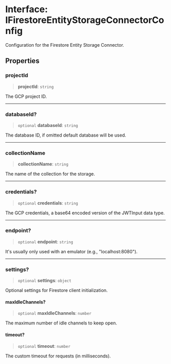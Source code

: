 # Interface: IFirestoreEntityStorageConnectorConfig

Configuration for the Firestore Entity Storage Connector.

## Properties

### projectId

> **projectId**: `string`

The GCP project ID.

***

### databaseId?

> `optional` **databaseId**: `string`

The database ID, if omitted default database will be used.

***

### collectionName

> **collectionName**: `string`

The name of the collection for the storage.

***

### credentials?

> `optional` **credentials**: `string`

The GCP credentials, a base64 encoded version of the JWTInput data type.

***

### endpoint?

> `optional` **endpoint**: `string`

It's usually only used with an emulator (e.g., "localhost:8080").

***

### settings?

> `optional` **settings**: `object`

Optional settings for Firestore client initialization.

#### maxIdleChannels?

> `optional` **maxIdleChannels**: `number`

The maximum number of idle channels to keep open.

#### timeout?

> `optional` **timeout**: `number`

The custom timeout for requests (in milliseconds).
